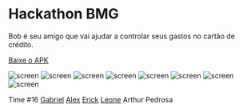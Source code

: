 # Hackathon BMG

Bob é seu amigo que vai ajudar a controlar seus gastos no cartão de crédito.

[Baixe o APK](https://github.com/ErickGledson/bob/blob/master/app-release.apk)

![screen](https://github.com/ErickGledson/bob/blob/master/printscreen/1.png)
![screen](https://github.com/ErickGledson/bob/blob/master/printscreen/2.png)
![screen](https://github.com/ErickGledson/bob/blob/master/printscreen/3.png)
![screen](https://github.com/ErickGledson/bob/blob/master/printscreen/4.png)
![screen](https://github.com/ErickGledson/bob/blob/master/printscreen/5.png)
![screen](https://github.com/ErickGledson/bob/blob/master/printscreen/6.png)
![screen](https://github.com/ErickGledson/bob/blob/master/printscreen/7.png)
![screen](https://github.com/ErickGledson/bob/blob/master/printscreen/8.png)

Time #16
[Gabriel](https://www.linkedin.com/in/gabrielrzanarolli/)
[Alex](https://www.linkedin.com/in/4lex)
[Erick](https://www.linkedin.com/in/erickgledson)
[Leone](https://www.linkedin.com/in/leone-souza-54944815b/)
Arthur Pedrosa